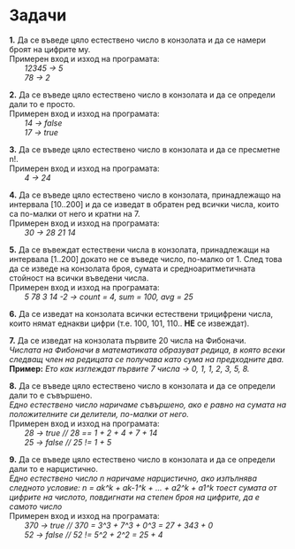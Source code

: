 ﻿# Задачи

**1.** Да се въведе цяло естествено число в конзолата и да се намери броят на цифрите му.         
Примерен вход и изход на програмата:  
&nbsp;&nbsp;&nbsp;&nbsp;&nbsp;&nbsp;    *12345 -> 5*   
&nbsp;&nbsp;&nbsp;&nbsp;&nbsp;&nbsp;    *78 -> 2*  

**2.** Да се въведе цяло естествено число в конзолата и да се определи дали то е просто.    
Примерен вход и изход на програмата:  
&nbsp;&nbsp;&nbsp;&nbsp;&nbsp;&nbsp;    *14 -> false*   
&nbsp;&nbsp;&nbsp;&nbsp;&nbsp;&nbsp;    *17 -> true*   

**3.** Да се въведе цяло естествено число в конзолата и да се пресметне n!.   
Примерен вход и изход на програмата:  
&nbsp;&nbsp;&nbsp;&nbsp;&nbsp;&nbsp;    *4 -> 24*  

**4.** Да се въведе цяло естествено число в конзолата, принадлежащо на интервала [10..200] и да се изведат в обратен ред всички числа, които са по-малки от него и кратни на 7.    
Примерен вход и изход на програмата:  
&nbsp;&nbsp;&nbsp;&nbsp;&nbsp;&nbsp;  *30 -> 28 21 14* 

**5.** Да се въвеждат естествени числа в конзолата, принадлежащи на интервала [1..200] докато не се въведе число, по-малко от 1. След това да се изведе на конзолата броя, сумата и средноаритметичната стойност на всички въведени числа.  
Примерен вход и изход на програмата:  
&nbsp;&nbsp;&nbsp;&nbsp;&nbsp;&nbsp;    *5 78 3 14 -2 -> count = 4, sum = 100, avg = 25*   
  
**6.** Да се изведат на конзолата всички естествени трицифрени числа, които нямат еднакви цифри (т.е. 100, 101, 110.. **НЕ** се извеждат).   
  
**7.** Да се изведат на конзолата първите 20 числа на Фибоначи.  
*Числата на Фибоначи в математиката образуват редица, в която всеки следващ член на редицата се получава като сума на предходните два.*  
**Пример:** *Ето как изглеждат първите 7 числа -> 0, 1, 1, 2, 3, 5, 8.*   

**8.** Да се въведе цяло естествено число в конзолата и да се определи дали то е съвършено.  
*Едно естествено число наричаме съвършено, ако е равно на сумата на положителните си делители, по-малки от него.*  
Примерен вход и изход на програмата:  
&nbsp;&nbsp;&nbsp;&nbsp;&nbsp;&nbsp;  *28 -> true  // 28 == 1 + 2 + 4 + 7 + 14*   
&nbsp;&nbsp;&nbsp;&nbsp;&nbsp;&nbsp;  *25 -> false // 25 != 1 + 5*   

**9.** Да се въведе цяло естествено число в конзолата и да се определи дали то е нарцистично.  
*Едно естествено число n наричаме нарцистично, ако изпълнява следното условие: n = ak^k + ak-1^k + ... + a2^k + a1^k тоест сумата от цифрите на числото, повдигнати на степен броя на цифрите, да е самото число*   
Примерен вход и изход на програмата:  
&nbsp;&nbsp;&nbsp;&nbsp;&nbsp;&nbsp;  *370 -> true // 370 = 3^3 + 7^3 + 0^3 = 27 + 343 + 0*   
&nbsp;&nbsp;&nbsp;&nbsp;&nbsp;&nbsp;  *52 -> false // 52 != 5^2 + 2^2 = 25 + 4* 


 




